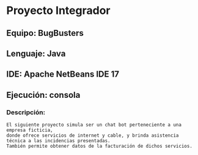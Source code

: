 # Proyecto Integrador
## Equipo: BugBusters
## Lenguaje: Java
## IDE: Apache NetBeans IDE 17
## Ejecución: consola
### Descripción: 
    El siguiente proyecto simula ser un chat bot perteneciente a una empresa ficticia, 
    donde ofrece servicios de internet y cable, y brinda asistencia técnica a las incidencias presentadas.
    También permite obtener datos de la facturación de dichos servicios.
